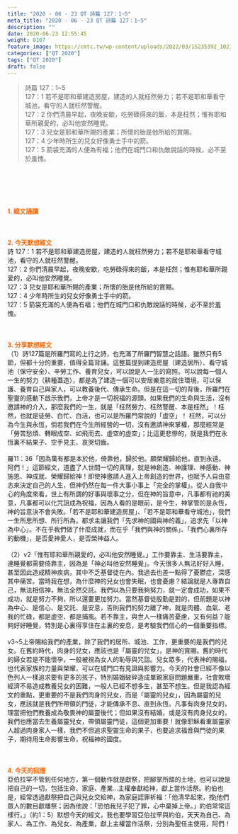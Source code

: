 ```yaml
---
title: "2020 - 06 - 23 QT 詩篇 127：1~5"
meta_title: "2020 - 06 - 23 QT 詩篇 127：1~5"
description: ""
date: 2020-06-23 12:55:45
weight: 8107
feature_image: https://cmtc.tw/wp-content/uploads/2022/03/15235392_10211799862337740_180693556567566654_o-1.webp
categories: ["QT 2020"]
tags: ["QT 2020"]
draft: false
---
```


<blockquote>詩篇 127：1~5<br />
127：1 若不是耶和華建造房屋，建造的人就枉然勞力；若不是耶和華看守城池，看守的人就枉然警醒。<br />
127：2 你們清晨早起，夜晚安歇，吃勞碌得來的飯，本是枉然；惟有耶和華所親愛的，必叫他安然睡覺。<br />
127：3 兒女是耶和華所賜的產業；所懷的胎是他所給的賞賜。<br />
127：4 少年時所生的兒女好像勇士手中的箭。<br />
127：5 箭袋充滿的人便為有福；他們在城門口和仇敵說話的時候，必不至於羞愧。</blockquote><br />
&nbsp;<br />
<br />
&nbsp;<br />
<br />
<span style="color: #ff6600;"><strong>1. </strong><strong>經文誦讀</strong></span><br />
<br />
<span style="color: #ff6600;"><strong> </strong></span><br />
<br />
<span style="color: #ff6600;"><strong>2. 今天默想</strong><strong>經文<br />
</strong></span>詩 127：1 若不是耶和華建造房屋，建造的人就枉然勞力；若不是耶和華看守城池，看守的人就枉然警醒。<br />
127：2 你們清晨早起，夜晚安歇，吃勞碌得來的飯，本是枉然；惟有耶和華所親愛的，必叫他安然睡覺。<br />
127：3 兒女是耶和華所賜的產業；所懷的胎是他所給的賞賜。<br />
127：4 少年時所生的兒女好像勇士手中的箭。<br />
127：5 箭袋充滿的人便為有福；他們在城門口和仇敵說話的時候，必不至於羞愧。<br />
<br />
&nbsp;<br />
<br />
<span style="color: #ff6600;"><strong>3. 分享默想經文<br />
</strong></span>（1）詩127篇是所羅門寫的上行之詩，也充滿了所羅門智慧之話語。雖然只有5節，但都十分的重要，值得全篇背誦。這整篇提到建造房屋（建造居所）、看守城池（保守安全）、辛勞工作、養育兒女，可以說是人一生的寫照。可以說每一個人一生的努力（耕種蓋造），都是為了建造一個可以安居樂意的居住環境，可以保護、養育自己與家人，可以教養後代、傳承生命。但是在這一切的背後，所羅門在聖靈的感動下啟示我們，上帝才是一切祝福的源頭。如果我們的生命與生活，沒有邀請神的介入，那麼我們的一生，就是「枉然勞力、枉然警醒、本是枉然」！枉然，也就是徒勞、白忙、白活，也可以是所羅門常說的「虛空」！ 枉然，可以分為今生與永恆，倘若我們在今生所經營的一切，沒有邀請神來掌權，那麼經常是「勞苦愁煩、轉眼成空、如飛而去、虛空的虛空」；比這更悲慘的，就是我們在永恆裏不結果子、空手見主、哀哭切齒。<br />
<br />
羅11：36「因為萬有都是本於他，倚靠他，歸於他。願榮耀歸給他，直到永遠。阿們！」這節經文，道盡了人世間一切的真理，就是神創造、神護理、神感動、神施恩、神成就、榮耀歸給神！即使神邀請人進入上帝創造的世界，也賦予人自由意志來決定自己的人生，但神仍然在每一件大事小事上「完全的掌權」。從人自我中心的角度來看，世上有所謂的好事與壞事之分，但在神的旨意中，凡事都有祂的美意，凡事都可以化咒詛成為祝福，因為人看的是眼前，是今生，神掌管的是永恆，神的旨意決不會失敗。「若不是耶和華建造房屋」、「若不是耶和華看守城池」，我們一生所思所想、所行所為，都求主讓我們「先求神的國與神的義」，追求先「以神為中心」。不在乎我們做了什麼成就，而在乎「我們與神的關係」、「我們心裏所存的動機」，是否愛神愛人，是否榮神益人。<br />
<br />
（2）v2「惟有耶和華所親愛的，必叫他安然睡覺。」工作要靠主、生活要靠主，連睡覺都需要倚靠主，因為是「神必叫他安然睡覺」。今天很多人無法好好入睡，甚至因此造成精神疾病，其中不乏基督徒在內。我過去也差一點得了憂鬱症，深感其中痛苦。當時我在想，為什麼神的兒女也會失眠，也會憂慮？結論就是人專靠自己，無法相信神，無法全然交託。我們以為只要我夠努力，就一定會成功，如果不成功，就是努力不夠，所以還要更加努力。當然基督徒殷勤是對的，但前題是以神為中心、是信心、是交託、是安息，否則我們的努力離了神，就是肉體、血氣、老我的忙碌，都是虛空、都是捕風。若不靠主，與世人一樣痛苦憂慮，又有何益？能夠好好睡覺，特別是心裏得享住在主裏的安息，是考驗我們信心的一個重要指標。<br />
<br />
v3~5上帝賜給我們的產業，除了我們的居所、城池、工作，更重要的是我們的兒女。在舊約時代，肉身的兒女，應該也是「屬靈的兒女」，是神的賞賜。舊約時代的婦女若是不能懷孕，一般被視為女人的恥辱與咒詛。兒女眾多，代表神的賜福，也代表家族的力量與榮耀，可以在城門口有見證與影響力。今天的社會已經不像以色列人一樣追求要有更多的孩子，特別婚姻破碎造成單親家庭問題嚴重，社會敗壞經濟不易造成教養兒女的困難，一般人已經不想多生，甚至不想生。但是我認為經文的重點，更重要的不是我們肉身的兒女，而是「屬靈的兒女」，因為屬靈的兒女，應該就是我們所帶領的門徒，才能傳承不息、直到永恆。凡事有肉身兒女的，理當把他們教養成為敬畏神的屬靈後代；但如果沒有結婚，或是沒有肉身兒女的，我們也應當去生養屬靈兒女，帶領屬靈門徒，這個更加重要！就像耶穌看重屬靈家人超過肉身家人一樣，我們不但追求聖靈生命的果子，也要追求福音與門徒的果子，期待用生命影響生命，祝福神的國度。<br />
<br />
&nbsp;<br />
<br />
<span style="color: #ff6600;"><strong>4. 今天的回應<br />
</strong></span>亞伯拉罕不管到任何地方，第一個動作就是獻祭，把腳掌所踏的土地，也可以說是把自己的一切，包括生命、家庭、產業…主權奉獻給神，獻上當作活祭。約伯也是，經常透過獻祭把自己與兒女交給神，為家庭認罪祈福：「他清早起來，按他們眾人的數目獻燔祭；因為他說：「恐怕我兒子犯了罪，心中棄掉上帝。」約伯常常這樣行。」（約1：5）默想今天的經文，我也要學習亞伯拉罕與約伯，天天為自己、為家人、為工作、為兒女、為產業，獻上主權當作活祭，分別為聖任主使用，阿們！<br />
<br />
&nbsp;
        